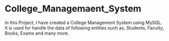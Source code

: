 # College_Managemaent_System
In this Project, I have created a College Management System using MySQL. It is used for handle the data of following entities such as, Students, Faculty, Books, Exams and many more.
